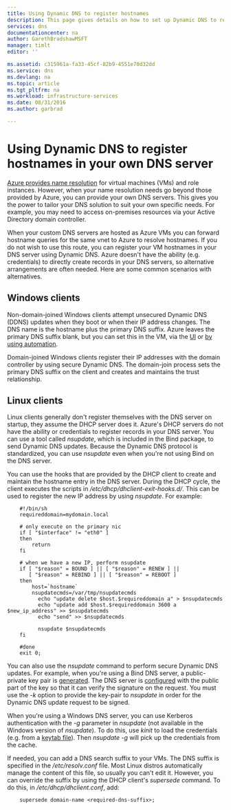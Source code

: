 ```yaml
---
title: Using Dynamic DNS to register hostnames
description: This page gives details on how to set up Dynamic DNS to register hostnames in your own DNS servers.
services: dns
documentationcenter: na
author: GarethBradshawMSFT
manager: timlt
editor: ''

ms.assetid: c315961a-fa33-45cf-82b9-4551e70d32dd
ms.service: dns
ms.devlang: na
ms.topic: article
ms.tgt_pltfrm: na
ms.workload: infrastructure-services
ms.date: 08/31/2016
ms.author: garbrad

---
```

# Using Dynamic DNS to register hostnames in your own DNS server
[Azure provides name resolution](virtual-networks-name-resolution-for-vms-and-role-instances.md) for virtual machines (VMs) and role instances. However, when your name resolution needs go beyond those provided by Azure, you can provide your own DNS servers. This gives you the power to tailor your DNS solution to suit your own specific needs. For example, you may need to access on-premises resources via your Active Directory domain controller.

When your custom DNS servers are hosted as Azure VMs you can forward hostname queries for the same vnet to Azure to resolve hostnames. If you do not wish to use this route, you can register your VM hostnames in your DNS server using Dynamic DNS.  Azure doesn't have the ability (e.g. credentials) to directly create records in your DNS servers, so alternative arrangements are often needed. Here are some common scenarios with alternatives.

## Windows clients
Non-domain-joined Windows clients attempt unsecured Dynamic DNS (DDNS) updates when they boot or when their IP address changes. The DNS name is the hostname plus the primary DNS suffix. Azure leaves the primary DNS suffix blank, but you can set this in the VM, via the [UI](https://technet.microsoft.com/library/cc794784.aspx) or [by using automation](https://social.technet.microsoft.com/forums/windowsserver/3720415a-6a9a-4bca-aa2a-6df58a1a47d7/change-primary-dns-suffix).

Domain-joined Windows clients register their IP addresses with the domain controller by using secure Dynamic DNS. The domain-join process sets the primary DNS suffix on the client and creates and maintains the trust relationship.

## Linux clients
Linux clients generally don't register themselves with the DNS server on startup, they assume the DHCP server does it. Azure's DHCP servers do not have the ability or credentials to register records in your DNS server.  You can use a tool called *nsupdate*, which is included in the Bind package, to send Dynamic DNS updates. Because the Dynamic DNS protocol is standardized, you can use *nsupdate* even when you're not using Bind on the DNS server.

You can use the hooks that are provided by the DHCP client to create and maintain the hostname entry in the DNS server. During the DHCP cycle, the client executes the scripts in */etc/dhcp/dhclient-exit-hooks.d/*. This can be used to register the new IP address by using *nsupdate*. For example:

        #!/bin/sh
        requireddomain=mydomain.local

        # only execute on the primary nic
        if [ "$interface" != "eth0" ]
        then
            return
        fi

        # when we have a new IP, perform nsupdate
        if [ "$reason" = BOUND ] || [ "$reason" = RENEW ] ||
           [ "$reason" = REBIND ] || [ "$reason" = REBOOT ]
        then
            host=`hostname`
            nsupdatecmds=/var/tmp/nsupdatecmds
              echo "update delete $host.$requireddomain a" > $nsupdatecmds
              echo "update add $host.$requireddomain 3600 a $new_ip_address" >> $nsupdatecmds
              echo "send" >> $nsupdatecmds

              nsupdate $nsupdatecmds
        fi

        #done
        exit 0;

You can also use the *nsupdate* command to perform secure Dynamic DNS updates. For example, when you're using a Bind DNS server, a public-private key pair is [generated](http://linux.yyz.us/nsupdate/).  The DNS server is [configured](http://linux.yyz.us/dns/ddns-server.html) with the public part of the key so that it can verify the signature on the request. You must use the *-k* option to provide the key-pair to *nsupdate* in order for the Dynamic DNS update request to be signed.

When you're using a Windows DNS server, you can use Kerberos authentication with the *-g* parameter in *nsupdate* (not available in the Windows version of *nsupdate*). To do this, use *kinit* to load the credentials (e.g. from a [keytab file](http://www.itadmintools.com/2011/07/creating-kerberos-keytab-files.html)). Then *nsupdate -g* will pick up the credentials from the cache.

If needed, you can add a DNS search suffix to your VMs. The DNS suffix is specified in the */etc/resolv.conf* file. Most Linux distros automatically manage the content of this file, so usually you can't edit it. However, you can override the suffix by using the DHCP client's *supersede* command. To do this, in */etc/dhcp/dhclient.conf*, add:

        supersede domain-name <required-dns-suffix>;

